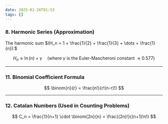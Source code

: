 ```yaml
---
date: 2025-01-26T01:53
tags: []
---
```

### 8. **Harmonic Series (Approximation)**
The harmonic sum $(H_n = 1 + \frac{1}{2} + \frac{1}{3} + \dots + \frac{1}{n}):$


$$
H_n \approx \ln(n) + \gamma \quad \text{(where \(\gamma\) is the Euler-Mascheroni constant \(\approx 0.577\))}
$$


---

### 11. **Binomial Coefficient Formula**
$$
\binom{n}{r} = \frac{n!}{r!(n-r)!}
$$

---

### 12. **Catalan Numbers (Used in Counting Problems)**
$$
C_n = \frac{1}{n+1} \cdot \binom{2n}{n} = \frac{(2n)!}{(n+1)!n!}
$$


